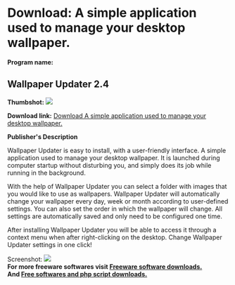 # Download: A simple application used to manage your desktop wallpaper.

**Program name:**

## Wallpaper Updater 2.4

  
**Thumbshot:** ![](http://www.freewarefiles.com/screenshot/wpaperupdtr14_md.jpg)   
  
**Download link:** [Download A simple application used to manage your desktop wallpaper.](http://freesoftwares.boysofts.com/Wallpaper-Updater_program_57279.html)  
  


**Publisher's Description**  
  


Wallpaper Updater is easy to install, with a user-friendly interface. A simple application used to manage your desktop wallpaper. It is launched during computer startup without disturbing you, and simply does its job while running in the background. 

With the help of Wallpaper Updater you can select a folder with images that you would like to use as wallpapers. Wallpaper Updater will automatically change your wallpaper every day, week or month according to user-defined settings. You can also set the order in which the wallpaper will change. All settings are automatically saved and only need to be configured one time. 

After installing Wallpaper Updater you will be able to access it through a context menu when after right-clicking on the desktop. Change Wallpaper Updater settings in one click!

  
  
Screenshot: ![](http://www.freewarefiles.com/screenshot/wpaperupdtr14.jpg)   
**For more freeware softwares visit [Freeware software downloads.](http://freesoftwares.boysofts.com/)**   
**And [Free softwares and php script downloads.](http://www.boysofts.com/)**
